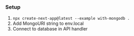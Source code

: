 ### Setup

1. `npx create-next-app@latest --example with-mongodb .`
1. Add MongoURI string to env.local
1. Connect to database in API handler
